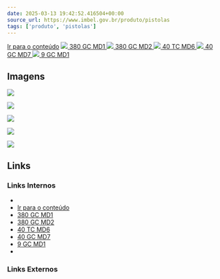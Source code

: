 ```yaml
---
date: 2025-03-13 19:42:52.416504+00:00
source_url: https://www.imbel.gov.br/produto/pistolas
tags: ['produto', 'pistolas']
---
```


[](https://www.imbel.gov.br/produto/pistolas)
[Ir para o conteúdo](https://www.imbel.gov.br/produto/pistolas#conteudo)
[ ![](https://www.imbel.gov.br/storage/produto/1-1675427017.png) 380 GC MD1 ](https://www.imbel.gov.br/produto/pistolas/1)
[ ![](https://www.imbel.gov.br/storage/produto/2-1675427784.png) 380 GC MD2 ](https://www.imbel.gov.br/produto/pistolas/2)
[ ![](https://www.imbel.gov.br/storage/produto/4-1675429086.png) 40 TC MD6 ](https://www.imbel.gov.br/produto/pistolas/4)
[ ![](https://www.imbel.gov.br/storage/produto/5-1675429836.png) 40 GC MD7 ](https://www.imbel.gov.br/produto/pistolas/5)
[ ![](https://www.imbel.gov.br/storage/produto/9-1675684712.png) 9 GC MD1 ](https://www.imbel.gov.br/produto/pistolas/9)
[ ](https://www.imbel.gov.br/produto/pistolas#home)


## Imagens

![](https://www.imbel.gov.br/storage/produto/1-1675427017.png)

![](https://www.imbel.gov.br/storage/produto/2-1675427784.png)

![](https://www.imbel.gov.br/storage/produto/4-1675429086.png)

![](https://www.imbel.gov.br/storage/produto/5-1675429836.png)

![](https://www.imbel.gov.br/storage/produto/9-1675684712.png)



## Links

### Links Internos

- [](https://www.imbel.gov.br/produto/pistolas)
- [Ir para o conteúdo](https://www.imbel.gov.br/produto/pistolas#conteudo)
- [380 GC MD1](https://www.imbel.gov.br/produto/pistolas/1)
- [380 GC MD2](https://www.imbel.gov.br/produto/pistolas/2)
- [40 TC MD6](https://www.imbel.gov.br/produto/pistolas/4)
- [40 GC MD7](https://www.imbel.gov.br/produto/pistolas/5)
- [9 GC MD1](https://www.imbel.gov.br/produto/pistolas/9)
- [](https://www.imbel.gov.br/produto/pistolas#home)

### Links Externos


